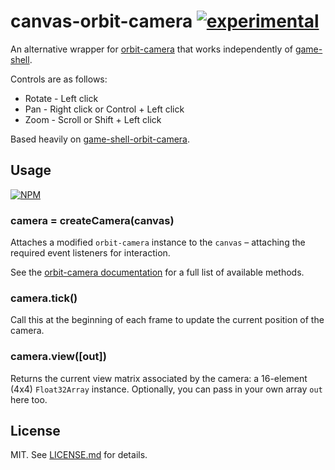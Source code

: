 # canvas-orbit-camera [![experimental](http://badges.github.io/stability-badges/dist/experimental.svg)](http://github.com/badges/stability-badges)

An alternative wrapper for
[orbit-camera](http://github.com/mikolalysenko/orbit-camera) that works
independently of [game-shell](http://github.com/mikolalysenko/game-shell).

Controls are as follows:

* Rotate - Left click
* Pan - Right click or Control + Left click
* Zoom - Scroll or Shift + Left click

Based heavily on
[game-shell-orbit-camera](http://github.com/mikolalysenko/game-shell-orbit-camera).

## Usage

[![NPM](https://nodei.co/npm/canvas-orbit-camera.png)](https://nodei.co/npm/canvas-orbit-camera/)

### camera = createCamera(canvas)

Attaches a modified `orbit-camera` instance to the `canvas` – attaching the
required event listeners for interaction.

See the [orbit-camera documentation](https://github.com/mikolalysenko/orbit-camera#readme)
for a full list of available methods.

### camera.tick()

Call this at the beginning of each frame to update the current position of the
camera.

### camera.view([out])

Returns the current view matrix associated by the camera: a 16-element (4x4)
`Float32Array` instance. Optionally, you can pass in your own array `out` here
too.

## License

MIT. See [LICENSE.md](http://github.com/hughsk/canvas-orbit-camera/blob/master/LICENSE.md) for details.
